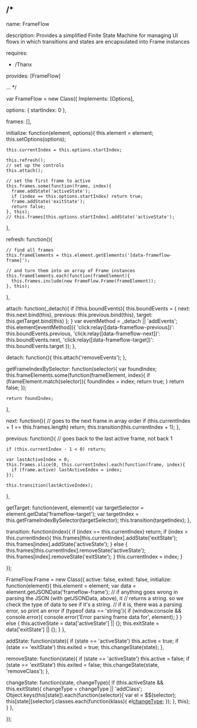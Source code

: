 
/*
---

name: FrameFlow

description: Provides a simplified Finite State Machine for managing UI flows in which
transitions and states are encapsulated into Frame instances

requires:
 - /Thanx

provides: [FrameFlow]

...
*/

var FrameFlow = new Class({
  Implements: [Options],

  options: {
    startIndex: 0
  },

  frames: [],

  initialize: function(element, options){
    this.element = element;
    this.setOptions(options);

    this.currentIndex = this.options.startIndex;

    this.refresh();
    // set up the controls
    this.attach();

    // set the first frame to active
    this.frames.some(function(frame, index){
      frame.addState('activeState');
      if (index == this.options.startIndex) return true;
      frame.addState('exitState');
      return false;
    }, this);
    // this.frames[this.options.startIndex].addState('activeState');
  },

  refresh: function(){

    // find all frames
    this.frameElements = this.element.getElements('[data-frameflow-frame]');

    // and turn them into an array of Frame instances
    this.frameElements.each(function(frameElement){
      this.frames.include(new FrameFlow.Frame(frameElement));
    }, this);

  },

  attach: function(_detach){
    if (!this.boundEvents){
      this.boundEvents = {
        next: this.next.bind(this),
        previous: this.previous.bind(this),
        target: this.getTarget.bind(this)
      };
    }
    var eventMethod = _detach || 'addEvents';
    this.element[eventMethod]({
      'click:relay([data-frameflow-previous])': this.boundEvents.previous,
      'click:relay([data-frameflow-next])': this.boundEvents.next,
      'click:relay([data-frameflow-target])': this.boundEvents.target
    });
  },

  detach: function(){
    this.attach('removeEvents');
  },

  getFrameIndexBySelector: function(selector){
    var foundIndex;
    this.frameElements.some(function(frameElement, index){
      if (frameElement.match(selector)){
        foundIndex = index;
        return true;
      }
      return false;
    });

    return foundIndex;
  },

  next: function(){
    // goes to the next frame in array order
    if (this.currentIndex + 1 == this.frames.length) return;
    this.transition(this.currentIndex + 1);
  },

  previous: function(){
    // goes back to the last active frame, not back 1

    if (this.currentIndex - 1 < 0) return;

    var lastActiveIndex = 0;
    this.frames.slice(0, this.currentIndex).each(function(frame, index){
      if (frame.active) lastActiveIndex = index;
    });

    this.transition(lastActiveIndex);
  },

  getTarget: function(event, element){
    var targetSelector = element.getData('frameflow-target');
    var targetIndex = this.getFrameIndexBySelector(targetSelector);
    this.transition(targetIndex);
  },

  transition: function(index){
    if (index == this.currentIndex) return;
    if (index > this.currentIndex){
      this.frames[this.currentIndex].addState('exitState');
      this.frames[index].addState('activeState');
    } else {
      this.frames[this.currentIndex].removeState('activeState');
      this.frames[index].removeState('exitState');
    }
    this.currentIndex = index;
  }

});

FrameFlow.Frame = new Class({
  active: false,
  exited: false,
  initialize: function(element){
    this.element = element;
    var data = element.getJSONData('frameflow-frame');
    // if anything goes wrong in parsing the JSON (with getJSONData, above), it
    // returns a string. so we check the type of data to see if it's a string.
    // if it is, there was a parsing error, so print an error
    if (typeof data == 'string'){
      if (window.console && console.error){
        console.error('Error parsing frame data for', element);
      }
    } else {
      this.activeState = data['activeState'] || {};
      this.exitState = data['exitState'] || {};
    }
  },

  addState: function(state){
    if (state == 'activeState') this.active = true;
    if (state == 'exitState') this.exited = true;
    this.changeState(state);
  },

  removeState: function(state){
    if (state == 'activeState') this.active = false;
    if (state == 'exitState') this.exited = false;
    this.changeState(state, 'removeClass');
  },

  changeState: function(state, changeType){
    if (this.activeState && this.exitState){
      changeType = changeType || 'addClass';
      Object.keys(this[state]).each(function(selector){
        var el = $$(selector);
        this[state][selector].classes.each(function(klass){
          el[changeType](klass);
        });
      }, this);
    }
  },


});
